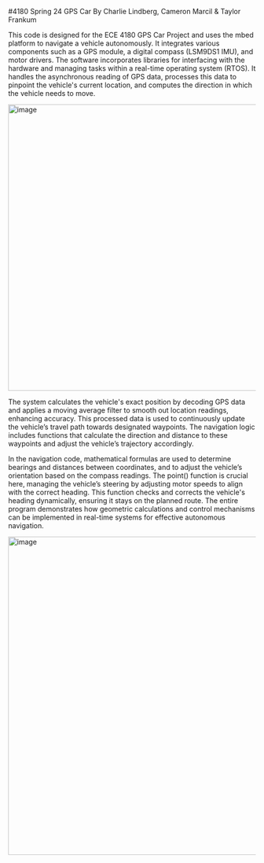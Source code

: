 #4180 Spring 24 GPS Car
By Charlie Lindberg, Cameron Marcil & Taylor Frankum

This code is designed for the ECE 4180 GPS Car Project and uses the mbed platform to navigate a vehicle autonomously. It integrates various components such as a GPS module, a digital compass (LSM9DS1 IMU), and motor drivers. The software incorporates libraries for interfacing with the hardware and managing tasks within a real-time operating system (RTOS). It handles the asynchronous reading of GPS data, processes this data to pinpoint the vehicle's current location, and computes the direction in which the vehicle needs to move.

<img width="583" alt="image" src="https://github.com/cammarcil/4180-final-gps/assets/114452492/a0017cbd-be7c-43e1-9275-0789d3055e7e">

The system calculates the vehicle's exact position by decoding GPS data and applies a moving average filter to smooth out location readings, enhancing accuracy. This processed data is used to continuously update the vehicle’s travel path towards designated waypoints. The navigation logic includes functions that calculate the direction and distance to these waypoints and adjust the vehicle’s trajectory accordingly.

In the navigation code, mathematical formulas are used to determine bearings and distances between coordinates, and to adjust the vehicle’s orientation based on the compass readings. The point() function is crucial here, managing the vehicle’s steering by adjusting motor speeds to align with the correct heading. This function checks and corrects the vehicle's heading dynamically, ensuring it stays on the planned route. The entire program demonstrates how geometric calculations and control mechanisms can be implemented in real-time systems for effective autonomous navigation.


<img width="648" alt="image" src="https://github.com/cammarcil/4180-final-gps/assets/114452492/daa2401c-d16a-45d8-aea0-1f539b825a38">


